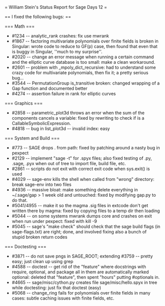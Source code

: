= William Stein's Status Report for Sage Days 12 =

== I fixed the following bugs: ==

=== Math ===

 * #1234 -- analytic_rank crashes: fix use mwrank
 * #1867 -- factoring multivariate polynomials over finite fields is broken in Singular: wrote code to reduce to GF(p) case, then found that even that is buggy in Singular, ''much to my surprise''.
 * #2020 -- change an error message when running a certain command and the elliptic curve database is too small: make a clean workaround.
 * #2601 -- problem with _mpoly_dict_recursive: had to understand some crazy code for multivariate polynomials, then fix it; a pretty serious bug...
 * #3544 -- PermutationGroup is_transitive broken: changed wrapping of a Gap function and documented better
 * #4274 -- assertion failure in rank for elliptic curves

=== Graphics ===

 * #2858 -- parametric_plot3d throws an error when the sum of the components cancels a variable: fixed by rewriting to check if is a CallableSymbolicExpression.
 * #4818 -- bug in list_plot3d -- invalid index: easy


=== System and Build ===

 * #773 -- SAGE drops . from path: fixed by patching around a nasty bug in pexpect
 * #2129 -- implement "sage -t" for .spyx files; also fixed testing of .py, .sage, .pyx when out of tree to import file, build file, etc. 
 * #2861 -- scripts do not exit with correct exit code when sys.exit() is used
 * #4029 -- sage-env kills the shell when called from "wrong" directory: break sage-env into two files
 * #4936 -- massive bloat: make something delete everything in ~/.sage/gap > 1 week old and untouched: fixed by modifying gap.py to do that.
 * #5041/4955 -- make it so the magma .sig files in extcode don't get written there by magma: fixed by copying files to a temp dir then loading
 * #5044 -- on some systems mwrank dumps core and crashes on exit when run under pexpect: fixed with kill -9
 * #5045 -- sage's "make check" should check that the sage build flags (in sage-flags.txt) are right; done, and involved fixing also a bunch of stupid broken return codes

=== Doctesting ===

 * #3871 -- do not save pngs in SAGE_ROOT; extending #3759 -- pretty easy; just clean up using grep
 * #4588 -- doctest -- get rid of the "feature" where docstrings with require, optional, and package all in them are automatically marked optional: deleted that "feature", then spent "hours" putting #optionals in.
 * #4665 -- sage/misc/cython.py creates file sage/misc/hello.spyx in tree while doctesting: just fix that doctest (easy)
 * #5068 -- change_ring fails for polynomials over finite fields in many cases: subtle caching issues with finite fields, etc. 
